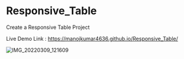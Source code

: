 # Responsive_Table
Create a Responsive Table Project 


Live Demo Link : https://manojkumar4636.github.io/Responsive_Table/

![IMG_20220309_121609](https://user-images.githubusercontent.com/101208123/157387281-17a98158-7684-4489-8a52-a6949e587be8.JPG)

